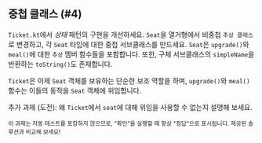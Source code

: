 ## 중첩 클래스 (#4)

`Ticket.kt`에서 *상태* 패턴의 구현을 개선하세요. `Seat`을 열거형에서 비중첩 `추상 클래스`로 변경하고, 각 `Seat` 타입에 대한 중첩 서브클래스를 만드세요. `Seat`은 `upgrade()`와 `meal()`에 대한 `추상` 멤버 함수들을 포함합니다. 또한, 구체 서브클래스의 `simpleName`을 반환하는 `toString()`도 존재합니다.

`Ticket`은 이제 `Seat` 객체를 보유하는 단순한 보조 역할을 하며, `upgrade()`와 `meal()` 함수는 이들의 동작을 `Seat` 객체에 위임합니다.

추가 과제 (도전): 왜 `Ticket`에서 `seat`에 대해 위임을 사용할 수 없는지 설명해 보세요.

<sub> 이 과제는 자동 테스트를 포함하지 않으므로, "확인"을 실행할 때 항상 "정답"으로 표시됩니다. 제공된 솔루션과 비교해 보세요! </sub>